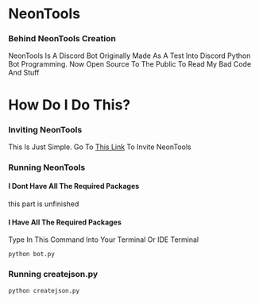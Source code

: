 # NeonTools
### Behind NeonTools Creation
NeonTools Is A Discord Bot Originally Made As A Test Into Discord Python Bot Programming. Now Open Source To The Public To Read My Bad Code And Stuff


# How Do I Do This?

### Inviting NeonTools
This Is Just Simple. Go To [This Link](https://discord.com/api/oauth2/authorize?client_id=963249492633735258&permissions=8&scope=bot) To Invite NeonTools



### Running NeonTools

#### I Dont Have All The Required Packages
this part is unfinished

#### I Have All The Required Packages
Type In This Command Into Your Terminal Or IDE Terminal

```
python bot.py
```



### Running createjson.py

```
python createjson.py
```
